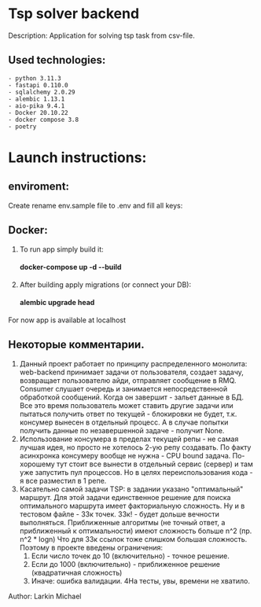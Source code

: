 # Tsp solver backend

Description: Application for solving tsp task from csv-file.


Used technologies:
-
    - python 3.11.3
    - fastapi 0.110.0
    - sqlalchemy 2.0.29
    - alembic 1.13.1
    - aio-pika 9.4.1
    - Docker 20.10.22
    - docker compose 3.8
    - poetry


# Launch instructions:

## enviroment:
Create rename env.sample file to .env and fill all keys:

## Docker:
1. To run app simply build it:
    #### docker-compose up -d --build
2. After building apply migrations (or connect your DB):
    #### alembic upgrade head
For now app is available at localhost

## Некоторые комментарии.
1. Данный проект работает по принципу распределенного монолита: web-backend принимает задачи от пользователя, 
создает задачу, возвращает пользователю айди, отправляет сообщение в RMQ. Consumer слушает очередь и 
занимается непосредственной обработкой сообщений. Когда он завершит - зальет данные в БД. Все это время пользователь 
может ставить другие задачи или пытаться получить ответ по текущей - блокировки не будет, т.к. консумер вынесен в отдельный процесс.
А в случае попытки получить данные по незавершенной задаче - получит None.
2. Использование консумера в пределах текущей репы - не самая лучшая идея, но просто не хотелось 2-ую репу создавать.
По факту асинхронка консумеру вообще не нужна - CPU bound задача. По-хорошему тут стоит все вынести в отдельный сервис (сервер)
и там уже запустить пул процессов. Но в целях переиспользования кода - я все разместил в 1 репе.
3. Касательно самой задачи TSP: в задании указано "оптимальный" маршрут. Для этой задачи 
единственное решение для поиска оптимального маршрута имеет факториальную сложность.
Ну и в тестовом файле - 33к точек. 33к! - будет дольше вечности выполняться.
Приближенные алгоритмы (не точный ответ, а приближенный к оптимальности) имеют сложность больше n^2 (пр. n^2 * logn)
Что для 33к ссылок тоже слишком большая сложность.
Поэтому в проекте введены ограничения:
   1) Если число точек до 10 (включительно) - точное решение.
   2) Если до 1000 (включительно) - приближенное решение (квадратичная сложность)
   3) Иначе: ошибка валидации.
4На тесты, увы, времени не хватило.


Author: Larkin Michael